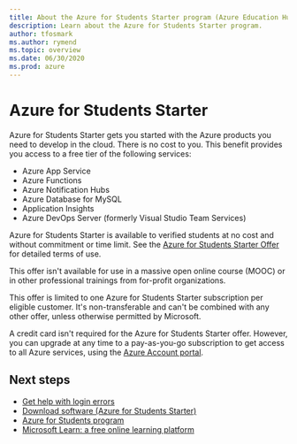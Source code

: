 ```yaml
---
title: About the Azure for Students Starter program (Azure Education Hub)
description: Learn about the Azure for Students Starter program.
author: tfosmark
ms.author: rymend
ms.topic: overview
ms.date: 06/30/2020
ms.prod: azure
---
```


# Azure for Students Starter

Azure for Students Starter gets you started with the Azure products you need to develop in the cloud. 
There is no cost to you. This benefit provides you access to a free tier of the following services:

- Azure App Service
- Azure Functions
- Azure Notification Hubs
- Azure Database for MySQL
- Application Insights
- Azure DevOps Server (formerly Visual Studio Team Services)

Azure for Students Starter is available to verified students at no cost and without commitment or 
time limit. See the [Azure for Students Starter Offer](https://azure.microsoft.com/offers/ms-azr-0144p/) 
for detailed terms of use.

This offer isn't available for use in a massive open online course (MOOC) or in other professional 
trainings from for-profit organizations.

This offer is limited to one Azure for Students Starter subscription per eligible customer. It's 
non-transferable and can't be combined with any other offer, unless otherwise permitted by Microsoft.

A credit card isn't required for the Azure for Students Starter offer. However, you can upgrade at 
any time to a pay-as-you-go subscription to get access to all Azure services, using the [Azure 
Account portal](https://account.azure.com/).

## Next steps
- [Get help with login errors](troubleshoot-login.md)
- [Download software (Azure for Students Starter)](download-software.md)
- [Azure for Students program](azure-students-program.md)
- [Microsoft Learn: a free online learning platform](https://docs.microsoft.com/learn/)
